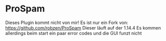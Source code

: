 # ProSpam
Dieses Plugin kommt nicht von mir! Es ist nur ein Fork von:
https://github.com/robzen/ProSpam
Dieser läuft auf der 1.14.4
Es kommen allerdings beim start ein paar error codes und die GUI funzt nicht
